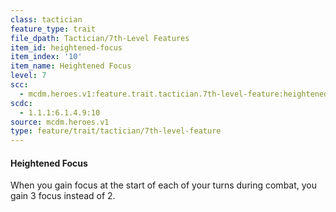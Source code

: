```yaml
---
class: tactician
feature_type: trait
file_dpath: Tactician/7th-Level Features
item_id: heightened-focus
item_index: '10'
item_name: Heightened Focus
level: 7
scc:
  - mcdm.heroes.v1:feature.trait.tactician.7th-level-feature:heightened-focus
scdc:
  - 1.1.1:6.1.4.9:10
source: mcdm.heroes.v1
type: feature/trait/tactician/7th-level-feature
---
```


#### Heightened Focus

When you gain focus at the start of each of your turns during combat, you gain 3 focus instead of 2.
